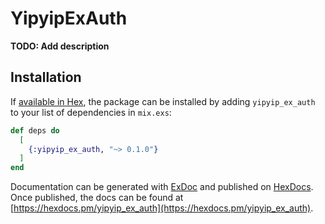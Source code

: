 # YipyipExAuth

**TODO: Add description**

## Installation

If [available in Hex](https://hex.pm/docs/publish), the package can be installed
by adding `yipyip_ex_auth` to your list of dependencies in `mix.exs`:

```elixir
def deps do
  [
    {:yipyip_ex_auth, "~> 0.1.0"}
  ]
end
```

Documentation can be generated with [ExDoc](https://github.com/elixir-lang/ex_doc)
and published on [HexDocs](https://hexdocs.pm). Once published, the docs can
be found at [https://hexdocs.pm/yipyip_ex_auth](https://hexdocs.pm/yipyip_ex_auth).

